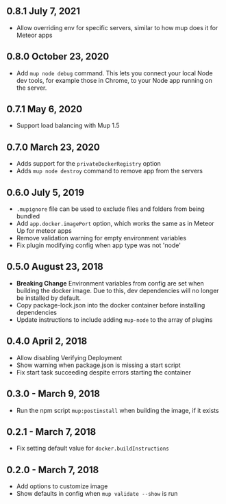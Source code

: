 ## 0.8.1 July 7, 2021

- Allow overriding env for specific servers, similar to how mup does it for Meteor apps

## 0.8.0 October 23, 2020

- Add `mup node debug` command. This lets you connect your local Node dev tools, for example those in Chrome, to your Node app running on the server.

## 0.7.1 May 6, 2020

- Support load balancing with Mup 1.5

## 0.7.0 March 23, 2020

- Adds support for the `privateDockerRegistry` option
- Adds `mup node destroy` command to remove app from the servers

## 0.6.0 July 5, 2019

- `.mupignore` file can be used to exclude files and folders from being bundled
- Add `app.docker.imagePort` option, which works the same as in Meteor Up for meteor apps
- Remove validation warning for empty environment variables
- Fix plugin modifying config when app type was not 'node'

## 0.5.0 August 23, 2018

- **Breaking Change** Environment variables from config are set when building the docker image. Due to this, dev dependencies will no longer be installed by default.
- Copy package-lock.json into the docker container before installing dependencies
- Update instructions to include adding `mup-node` to the array of plugins

## 0.4.0 April 2, 2018

- Allow disabling Verifying Deployment
- Show warning when package.json is missing a start script
- Fix start task succeeding despite errors starting the container

## 0.3.0 - March 9, 2018

- Run the npm script `mup:postinstall` when building the image, if it exists

## 0.2.1 - March 7, 2018

- Fix setting default value for `docker.buildInstructions`

## 0.2.0 - March 7, 2018

- Add options to customize image
- Show defaults in config when `mup validate --show` is run
